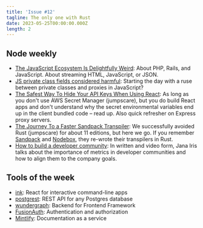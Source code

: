 ```yaml
---
title: 'Issue #12'
tagline: The only one with Rust
date: 2023-05-25T00:00:00.000Z
length: 2
---
```


## Node weekly

* [The JavaScript Ecosystem Is Delightfully Weird](https://dub.sh/GzQ4TKW): About PHP, Rails, and JavaScript. About streaming HTML, JavaScript, or JSON.
* [JS private class fields considered harmful](https://dub.sh/N2Q3vdp): Starting the day with a ruse between private classes and proxies in JavaScript?
* [The Safest Way To Hide Your API Keys When Using React](https://dub.sh/ysxvof3): As long as you don't use AWS Secret Manager (jumpscare), but you do build React apps and don't understand why the secret environmental variables end up in the client bundled code – read up. Also quick refresher on Express proxy servers.
* [The Journey To a Faster Sandpack Transpiler](https://dub.sh/1Hv9rpU): We successfully avoided Rust (jumpscare) for about 11 editions, but here we go. If you remember [Sandpack](https://github.com/codesandbox/sandpack) and [Nodebox](https://github.com/codesandbox/nodebox), they re-wrote their transpilers in Rust.
* [How to build a developer community](https://dub.sh/tsFj21f): In written and video form, Jana Iris talks about the importance of metrics in developer communities and how to align them to the company goals.

## Tools of the week

* [ink](https://dub.sh/4korHfc): React for interactive command-line apps
* [postgrest](https://dub.sh/ixZVj81): REST API for any Postgres database
* [wundergraph](https://dub.sh/Qlrd4o2): Backend for Frontend Framework
* [FusionAuth](https://dub.sh/Lqa6lGx): Authentication and authorization
* [Mintlify](https://dub.sh/T0etg03): Documentation as a service
